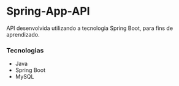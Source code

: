 # Spring-App-API
API desenvolvida utilizando a tecnologia Spring Boot, para fins de aprendizado.

### Tecnologias
- Java
- Spring Boot
- MySQL

